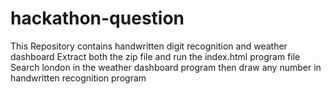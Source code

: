 # hackathon-question
This Repository contains handwritten digit recognition and weather dashboard
Extract both the zip file and run the index.html program file
Search london in the weather dashboard program
then draw any number in handwritten recognition program
